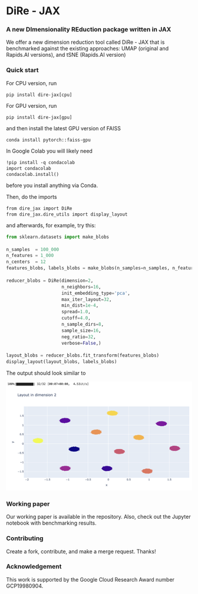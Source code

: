# DiRe - JAX

### A new DImensionality REduction package written in JAX 

We offer a new dimension reduction tool called DiRe - JAX that is benchmarked against the existing approaches: UMAP (original and Rapids.AI versions), and tSNE (Rapids.AI version)

### Quick start

For CPU version, run

    pip install dire-jax[cpu]

For GPU version, run

    pip install dire-jax[gpu]

and then install the latest GPU version of FAISS

    conda install pytorch::faiss-gpu

In Google Colab you will likely need

    !pip install -q condacolab
    import condacolab
    condacolab.install()

before you install anything via Conda. 

Then, do the imports

    from dire_jax import DiRe
    from dire_jax.dire_utils import display_layout

and afterwards, for example, try this: 

```python
from sklearn.datasets import make_blobs

n_samples  = 100_000
n_features = 1_000
n_centers  = 12
features_blobs, labels_blobs = make_blobs(n_samples=n_samples, n_features=n_features, centers=n_centers, random_state=42)

reducer_blobs = DiRe(dimension=2,
                     n_neighbors=16,
                     init_embedding_type='pca',
                     max_iter_layout=32,
                     min_dist=1e-4,
                     spread=1.0,
                     cutoff=4.0,
                     n_sample_dirs=8,
                     sample_size=16,
                     neg_ratio=32,
                     verbose=False,)

layout_blobs = reducer_blobs.fit_transform(features_blobs)
display_layout(layout_blobs, labels_blobs)

```

The output should look similar to

![12 blobs with 100k points in 1k dimensions embedded in dimension 2](images/blobs_layout.png)


### Working paper

Our working paper is available in the repository. Also, check out the Jupyter notebook with benchmarking results.

### Contributing

Create a fork, contribute, and make a merge request. Thanks!

### Acknowledgement 

This work is supported by the Google Cloud Research Award number GCP19980904.